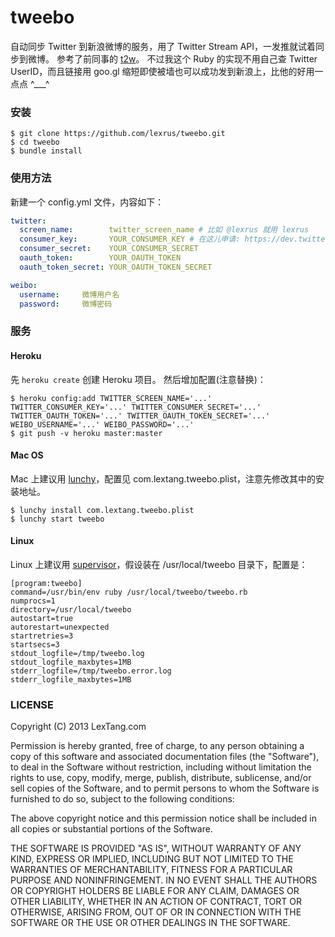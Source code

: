 # tweebo

自动同步 Twitter 到新浪微博的服务，用了 Twitter Stream API，一发推就试着同步到微博。
参考了前同事的 [t2w](https://github.com/xream/t2w)。
不过我这个 Ruby 的实现不用自己查 Twitter UserID，而且链接用 goo.gl 缩短即使被墙也可以成功发到新浪上，比他的好用一点点 ^___^


### 安装

```
$ git clone https://github.com/lexrus/tweebo.git
$ cd tweebo
$ bundle install
```


### 使用方法

新建一个 config.yml 文件，内容如下：

``` yaml
twitter:
  screen_name:        twitter_screen_name # 比如 @lexrus 就用 lexrus
  consumer_key:       YOUR_CONSUMER_KEY # 在这儿申请: https://dev.twitter.com
  consumer_secret:    YOUR_CONSUMER_SECRET
  oauth_token:        YOUR_OAUTH_TOKEN
  oauth_token_secret: YOUR_OAUTH_TOKEN_SECRET

weibo:
  username:     微博用户名
  password:     微博密码
```


### 服务
#### Heroku
先 ```heroku create``` 创建 Heroku 项目。
然后增加配置(注意替换)：
```
$ heroku config:add TWITTER_SCREEN_NAME='...' TWITTER_CONSUMER_KEY='...' TWITTER_CONSUMER_SECRET='...' TWITTER_OAUTH_TOKEN='...' TWITTER_OAUTH_TOKEN_SECRET='...' WEIBO_USERNAME='...' WEIBO_PASSWORD='...'
$ git push -v heroku master:master
```


#### Mac OS
Mac 上建议用 [lunchy](https://github.com/mperham/lunchy)，配置见 com.lextang.tweebo.plist，注意先修改其中的安装地址。
```
$ lunchy install com.lextang.tweebo.plist
$ lunchy start tweebo
```
#### Linux
Linux 上建议用 [supervisor](http://supervisord.org)，假设装在 /usr/local/tweebo 目录下，配置是：
```
[program:tweebo]
command=/usr/bin/env ruby /usr/local/tweebo/tweebo.rb
numprocs=1
directory=/usr/local/tweebo
autostart=true
autorestart=unexpected
startretries=3
startsecs=3
stdout_logfile=/tmp/tweebo.log
stdout_logfile_maxbytes=1MB
stderr_logfile=/tmp/tweebo.error.log
stderr_logfile_maxbytes=1MB
```


### LICENSE
Copyright (C) 2013 LexTang.com

Permission is hereby granted, free of charge, to any person obtaining a copy of this software and associated documentation files (the "Software"), to deal in the Software without restriction, including without limitation the rights to use, copy, modify, merge, publish, distribute, sublicense, and/or sell copies of the Software, and to permit persons to whom the Software is furnished to do so, subject to the following conditions:

The above copyright notice and this permission notice shall be included in all copies or substantial portions of the Software.

THE SOFTWARE IS PROVIDED "AS IS", WITHOUT WARRANTY OF ANY KIND, EXPRESS OR IMPLIED, INCLUDING BUT NOT LIMITED TO THE WARRANTIES OF MERCHANTABILITY, FITNESS FOR A PARTICULAR PURPOSE AND NONINFRINGEMENT. IN NO EVENT SHALL THE AUTHORS OR COPYRIGHT HOLDERS BE LIABLE FOR ANY CLAIM, DAMAGES OR OTHER LIABILITY, WHETHER IN AN ACTION OF CONTRACT, TORT OR OTHERWISE, ARISING FROM, OUT OF OR IN CONNECTION WITH THE SOFTWARE OR THE USE OR OTHER DEALINGS IN THE SOFTWARE.